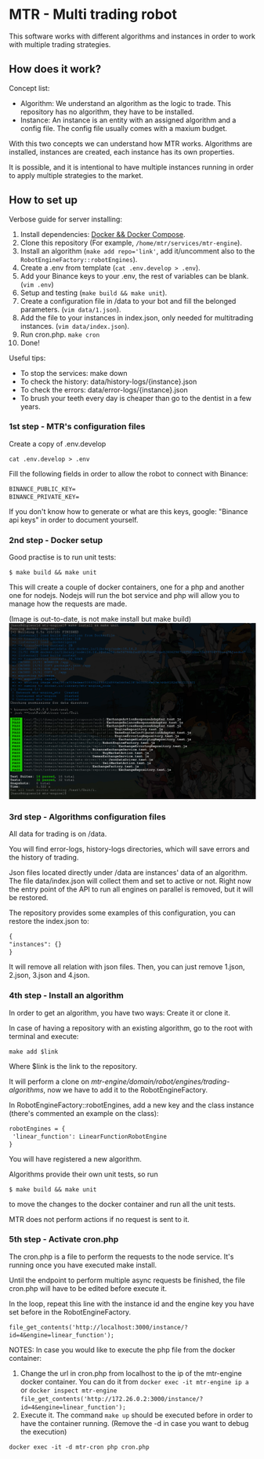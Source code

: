 # MTR - Multi trading robot

This software works with different algorithms and instances in order to work with multiple trading strategies.

## How does it work?

Concept list:

- Algorithm: We understand an algorithm as the logic to trade. This repository has no algorithm, they have to be installed.
- Instance: An instance is an entity with an assigned algorithm and a config file. The config file usually comes with a maxium budget.

With this two concepts we can understand how MTR works. Algorithms are installed, instances are created, each instance has its own properties.

It is possible, and it is intentional to have multiple instances running in order to apply multiple strategies to the market.

## How to set up

Verbose guide for server installing:

1. Install dependencies: [Docker && Docker Compose](https://docs.docker.com/desktop/install/archlinux/). 
2. Clone this repository (For example, `/home/mtr/services/mtr-engine`).
3. Install an algorithm (`make add repo='link'`, add it/uncomment also to the `RobotEngineFactory::robotEngines`).
4. Create a .env from template (`cat .env.develop > .env`).
5. Add your Binance keys to your .env, the rest of variables can be blank. (`vim .env`)
6. Setup and testing (`make build && make unit`).
7. Create a configuration file in /data to your bot and fill the belonged parameters. (`vim data/1.json`).
8. Add the file to your instances in index.json, only needed for multitrading instances. (`vim data/index.json`).
9. Run cron.php. `make cron`
10. Done!

Useful tips:

* To stop the services: make down
* To check the history: data/history-logs/{instance}.json
* To check the errors: data/error-logs/{instance}.json
* To brush your teeth every day is cheaper than go to the dentist in a few years.

### 1st step - MTR's configuration files

Create a copy of .env.develop

```
cat .env.develop > .env
```

Fill the following fields in order to allow the robot to connect with Binance:

```
BINANCE_PUBLIC_KEY=
BINANCE_PRIVATE_KEY=
```

If you don't know how to generate or what are this keys, google: "Binance api keys" in order to document yourself.

### 2nd step - Docker setup

Good practise is to run unit tests:

```
$ make build && make unit
```

This will create a couple of docker containers, one for a php and another one for nodejs. Nodejs will run the bot service
 and php will allow you to manage how the requests are made.

(Image is out-to-date, is not make install but make build)
![Make install and unit output](https://raw.githubusercontent.com/hanschrome/mtr-engine/main/doc/screenshots/make_install_unit.png)

### 3rd step - Algorithms configuration files

All data for trading is on /data.

You will find error-logs, history-logs directories, which will save errors and the history of trading.

Json files located directly under /data are instances' data of an algorithm. The file data/index.json will collect them
 and set to active or not. Right now the entry point of the API to run all engines on parallel is removed, but it will be
 restored.

The repository provides some examples of this configuration, you can restore the index.json to:

```
{
"instances": {}
}
```

It will remove all relation with json files. Then, you can just remove 1.json, 2.json, 3.json and 4.json.

### 4th step - Install an algorithm

In order to get an algorithm, you have two ways: Create it or clone it.

In case of having a repository with an existing algorithm, go to the root with terminal and execute:

```
make add $link
```

Where $link is the link to the repository.

It will perform a clone on *mtr-engine/domain/robot/engines/trading-algorithms*, now we have to add it to the RobotEngineFactory.

In RobotEngineFactory::robotEngines, add a new key and the class instance (there's commented an example on the class):

```
robotEngines = {
 'linear_function': LinearFunctionRobotEngine
}
```

You will have registered a new algorithm.

Algorithms provide their own unit tests, so run 
```
$ make build && make unit
```
to move the changes to the docker container and run all the unit tests.

MTR does not perform actions if no request is sent to it.

### 5th step - Activate cron.php

The cron.php is a file to perform the requests to the node service. It's running once you have executed make install.

Until the endpoint to perform multiple async requests be finished, the file cron.php will have to be edited before
 execute it.

In the loop, repeat this line with the instance id and the engine key you have set before in the RobotEngineFactory.

```
file_get_contents('http://localhost:3000/instance/?id=4&engine=linear_function');
```

NOTES: In case you would like to execute the php file from the docker container:

1. Change the url in cron.php from localhost to the ip of the mtr-engine docker container. You can do it from `docker exec -it mtr-engine ip a` or `docker inspect mtr-engine`
`file_get_contents('http://172.26.0.2:3000/instance/?id=4&engine=linear_function');`
2. Execute it. The command `make up` should be executed before in order to have the container running. (Remove the -d in case you want to debug the execution)

```
docker exec -it -d mtr-cron php cron.php
```